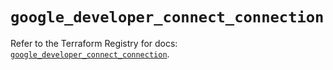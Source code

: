 # `google_developer_connect_connection`

Refer to the Terraform Registry for docs: [`google_developer_connect_connection`](https://registry.terraform.io/providers/hashicorp/google/6.19.0/docs/resources/developer_connect_connection).

